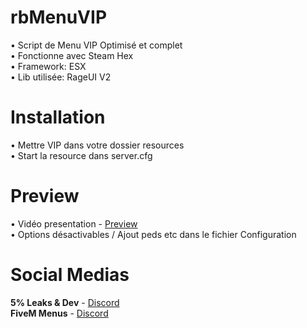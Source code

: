 # rbMenuVIP
• Script de Menu VIP Optimisé et complet  
• Fonctionne avec Steam Hex  
• Framework: ESX  
• Lib utilisée: RageUI V2  

# Installation
• Mettre VIP dans votre dossier resources  
• Start la resource dans server.cfg

# Preview
• Vidéo presentation - [Preview](https://www.youtube.com/watch?v=szOfXIpl0Rw)  
• Options désactivables / Ajout peds etc dans le fichier Configuration

# Social Medias
**5% Leaks & Dev** - [Discord](https://discord.gg/wuHPzTjwmB)  
**FiveM Menus** - [Discord](https://discord.gg/eCAZveXq7X)
